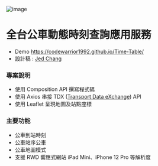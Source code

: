 ![image](https://camo.githubusercontent.com/afc4fed7b63ecbfcc6867782e414d5aace1fc9b89d5e264a514edf7bdc0d1903/68747470733a2f2f696d61676573322e696d67626f782e636f6d2f66612f31642f456865765a7836325f6f2e6a7067)


# 全台公車動態時刻查詢應用服務
* Demo https://codewarrior1992.github.io/Time-Table/
* 設計稿 : [Jed Chang](https://github.com/jedchang)

### 專案說明
* 使用 Composition API 撰寫程式碼
* 使用 Axios 串接 TDX ([Transport Data eXchange](https://tdx.transportdata.tw/)) API
* 使用 Leaflet 呈現地圖及站點座標

### 主要功能
* 公車到站時刻
* 公車站序公車
* 公車地圖模式
* 支援 RWD 響應式網站 iPad Mini、iPhone 12 Pro 等解析度
